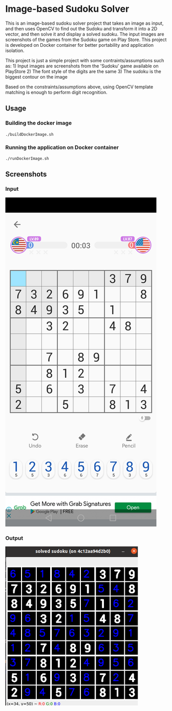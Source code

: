 # Image-based Sudoku Solver
This is an image-based sudoku solver project that takes an image as input, and then uses OpenCV to find out the Sudoku and transform it into a 2D vector, and then solve it and display a solved sudoku. 
The input images are screenshots of the games from the Sudoku game on Play Store. 
This project is developed on Docker container for better portability and application isolation.

This project is just a simple project with some contraints/assumptions such as:
    1) Input images are screenshots from the 'Sudoku' game available on PlayStore
    2) The font style of the digits are the same
    3) The sudoku is the biggest contour on the image

Based on the constraints/assumptions above, using OpenCV template matching is enough to perform digit recognition.

## Usage
### Building the docker image
```
./buildDockerImage.sh
```

### Running the application on Docker container
```
./runDockerImage.sh
```

## Screenshots
### Input
![OriginalSudoku](https://github.com/tka-andrew/image-based-sudoku-solver/blob/master/images/sudoku/sudoku25.jpg?raw=true)

### Output
![SolvedSudoku](https://github.com/tka-andrew/image-based-sudoku-solver/blob/master/screenshots/solvedSudoku.png?raw=true)